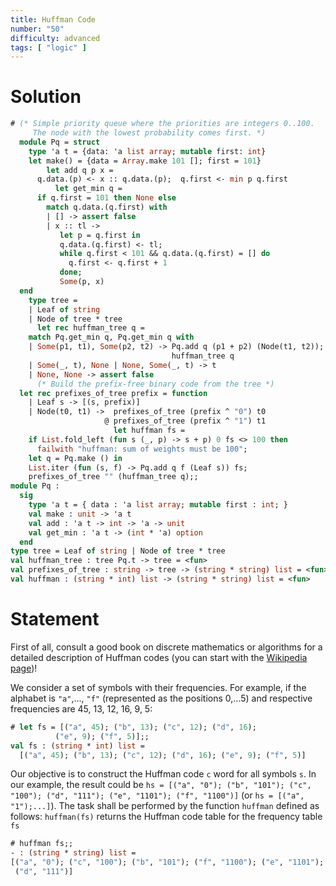 ```yaml
---
title: Huffman Code
number: "50"
difficulty: advanced
tags: [ "logic" ]
---
```


# Solution

```ocaml
# (* Simple priority queue where the priorities are integers 0..100.
     The node with the lowest probability comes first. *)
  module Pq = struct
    type 'a t = {data: 'a list array; mutable first: int}
    let make() = {data = Array.make 101 []; first = 101}
        let add q p x =
      q.data.(p) <- x :: q.data.(p);  q.first <- min p q.first
          let get_min q =
      if q.first = 101 then None else
        match q.data.(q.first) with
        | [] -> assert false
        | x :: tl ->
           let p = q.first in
           q.data.(q.first) <- tl;
           while q.first < 101 && q.data.(q.first) = [] do
             q.first <- q.first + 1
           done;
           Some(p, x)
  end
    type tree =
    | Leaf of string
    | Node of tree * tree
      let rec huffman_tree q =
    match Pq.get_min q, Pq.get_min q with
    | Some(p1, t1), Some(p2, t2) -> Pq.add q (p1 + p2) (Node(t1, t2));
                                    huffman_tree q
    | Some(_, t), None | None, Some(_, t) -> t
    | None, None -> assert false
      (* Build the prefix-free binary code from the tree *)
  let rec prefixes_of_tree prefix = function
    | Leaf s -> [(s, prefix)]
    | Node(t0, t1) ->  prefixes_of_tree (prefix ^ "0") t0
                     @ prefixes_of_tree (prefix ^ "1") t1
                       let huffman fs =
    if List.fold_left (fun s (_, p) -> s + p) 0 fs <> 100 then
      failwith "huffman: sum of weights must be 100";
    let q = Pq.make () in
    List.iter (fun (s, f) -> Pq.add q f (Leaf s)) fs;
    prefixes_of_tree "" (huffman_tree q);;
module Pq :
  sig
    type 'a t = { data : 'a list array; mutable first : int; }
    val make : unit -> 'a t
    val add : 'a t -> int -> 'a -> unit
    val get_min : 'a t -> (int * 'a) option
  end
type tree = Leaf of string | Node of tree * tree
val huffman_tree : tree Pq.t -> tree = <fun>
val prefixes_of_tree : string -> tree -> (string * string) list = <fun>
val huffman : (string * int) list -> (string * string) list = <fun>
```

# Statement

First of all, consult a good book on discrete mathematics or algorithms
for a detailed description of Huffman codes (you can start with the
[Wikipedia page](http://en.wikipedia.org/wiki/Huffman_coding))!

We consider a set of symbols with their frequencies.
For example, if the alphabet is `"a"`,..., `"f"`
(represented as the positions 0,...5) and
respective frequencies are 45, 13, 12, 16, 9, 5:

```ocaml
# let fs = [("a", 45); ("b", 13); ("c", 12); ("d", 16);
          ("e", 9); ("f", 5)];;
val fs : (string * int) list =
  [("a", 45); ("b", 13); ("c", 12); ("d", 16); ("e", 9); ("f", 5)]
```

Our objective is to construct the
Huffman code `c` word for all symbols `s`. In our example, the result could
be
`hs = [("a", "0"); ("b", "101"); ("c", "100"); ("d", "111");
("e", "1101"); ("f", "1100")]`
(or `hs = [("a", "1");...]`). The task shall be performed by the function
`huffman` defined as follows: `huffman(fs)` returns the Huffman code
table for the frequency table `fs`

```ocaml
# huffman fs;;
- : (string * string) list =
[("a", "0"); ("c", "100"); ("b", "101"); ("f", "1100"); ("e", "1101");
 ("d", "111")]
```

